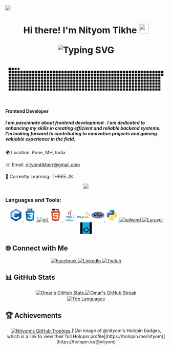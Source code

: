 <img src="https://user-images.githubusercontent.com/74038190/225813708-98b745f2-7d22-48cf-9150-083f1b00d6c9.gif"/>

<h1 align = "center" >Hi there! I'm Nityom Tikhe <img src="https://user-images.githubusercontent.com/18350557/176309783-0785949b-9127-417c-8b55-ab5a4333674e.gif" width="30" height="30"/>
 <p align="center">
 <img src="https://readme-typing-svg.demolab.com/? lines=I'm+a+Frontend+developer;Welcome+to+my+GitHub+account!&font=Fira%20Code&center=true&width=380&height=50&duration=4000&pause=1000" alt="Typing SVG"> 
</p>
 
<div align="center">

 <source srcset="https://github.com/Nityom/Nityom/blob/main/dist/github-snake.svg">
 <img alt="github contribution grid snake animation" src="https://github.com/Nityom/Nityom/blob/main/dist/github-snake.svg">
</div>

</h1>

#### Frontend Developer
##### I am passionate about frontend development . I am dedicated to enhancing my skills in creating efficient and reliable backend systems. I'm looking forward to contributing to innovative projects and gaining valuable experience in the field.

🌍 Location: Pune, MH, India

✉️ Email: nityomtikherr@gmail.com

🧠 Currently Learning: THREE.JS

<div align="center">
 <img src="https://profile-counter.glitch.me/Nityom/count.svg?" />
</div>

<h3 align="left">Languages and Tools:</h3>
<p align="center"> <a href="https://www.cprogramming.com/" target="_blank" rel="noreferrer"> <img src="https://raw.githubusercontent.com/devicons/devicon/master/icons/c/c-original.svg" alt="c" width="40" height="40"/> </a> <a href="https://www.w3schools.com/css/" target="_blank" rel="noreferrer"> <img src="https://raw.githubusercontent.com/devicons/devicon/master/icons/css3/css3-original-wordmark.svg" alt="css3" width="40" height="40"/> </a> <a href="https://git-scm.com/" target="_blank" rel="noreferrer"> <img src="https://www.vectorlogo.zone/logos/git-scm/git-scm-icon.svg" alt="git" width="40" height="40"/> </a> <a href="https://www.w3.org/html/" target="_blank" rel="noreferrer"> <img src="https://raw.githubusercontent.com/devicons/devicon/master/icons/html5/html5-original-wordmark.svg" alt="html5" width="40" height="40"/> </a> <a href="https://www.java.com" target="_blank" rel="noreferrer"> <img src="https://raw.githubusercontent.com/devicons/devicon/master/icons/java/java-original.svg" alt="java" width="40" height="40"/></a> <a href="https://www.mysql.com/" target="_blank" rel="noreferrer"> <img src="https://raw.githubusercontent.com/devicons/devicon/master/icons/mysql/mysql-original-wordmark.svg" alt="mysql" width="40" height="40"/> </a> <a href="https://www.php.net" target="_blank" rel="noreferrer"> <img src="https://raw.githubusercontent.com/devicons/devicon/master/icons/php/php-original.svg" alt="php" width="40" height="40"/> </a> <a href="https://www.python.org" target="_blank" rel="noreferrer"> <img src="https://raw.githubusercontent.com/devicons/devicon/master/icons/python/python-original.svg" alt="python" width="40" height="40"/> </a> <a href="https://tailwindcss.com/" target="_blank" rel="noreferrer"> <img src="https://www.vectorlogo.zone/logos/tailwindcss/tailwindcss-icon.svg" alt="tailwind" width="40" height="40"/> </a> <a href="https://laravel.com/" target="_blank" rel="noreferrer"><img src="https://laravel.com/img/logomark.min.svg" alt="Laravel" width="36" height="36"/</a><a href="https://ubuntu.com/" target="_blank" rel="noreferrer"><img src="https://raw.githubusercontent.com/devicons/devicon/master/icons/ubuntu/ubuntu-plain.svg" alt="Ubuntu" width="36" height="36" style="filter: invert(100%);"/></a> </p>

## 🌐 Connect with Me
<p align="center">
 <a href="https://www.instagram.com/nityomrr" target="_blank" rel="noreferrer">
 <img src="https://raw.githubusercontent.com/danielcranney/readme-generator/main/public/icons/socials/instagram.svg" width="32" height="32" alt="Facebook" />
 </a>
 <a href="https://www.linkedin.com/in/nityom-tikhe-bb53b3249/" target="_blank" rel="noreferrer">
 <img src="https://raw.githubusercontent.com/danielcranney/readme-generator/main/public/icons/socials/linkedin.svg" width="32" height="32" alt="LinkedIn" />
 </a>
 <a href="https://x.com/Nityomrr" target="_blank" rel="noreferrer">
 <img src="https://raw.githubusercontent.com/danielcranney/readme-generator/main/public/icons/socials/twitter.svg" width="32" height="32" alt="Twitch" />
 </a>
</p>

## 📊 GitHub Stats
<div align="center">
 <a href="https://github.com/Nityom">
 <img align="center" width="47%" src="https://github-readme-stats.vercel.app/api?username=Nityom&show_icons=true&theme=radical" alt="Omar's GitHub Stats" />
 </a>
 <a href="https://github.com/Nityom">
 <img align="center" width="50%" src="https://github-readme-streak-stats.herokuapp.com/?user=Nityom&theme=radical" alt="Omar's GitHub Streak" />
 </a>
</div>
<div align="center">
 <a href="https://github.com/Nityom">
 <img align="center" width="40%" src="https://github-readme-stats.vercel.app/api/top-langs/?username=Nityom&layout=compact&theme=radical" alt="Top Languages" />
 </a>
</div>


## 🏆 Achievements
<p align="center">
 <a href="https://github.com/Nityom">
 <img align="center" width="200%" src="https://github-profile-trophy.vercel.app/?username=Nityom&theme=radical&no-frame=true&margin-w=10" alt="Nityom's GitHub Trophies" />
 </a>
 [![An image of @nityom's Holopin badges, which is a link to view their full Holopin profile](https://holopin.me/nityom)](https://holopin.io/@nityom)
</p>
